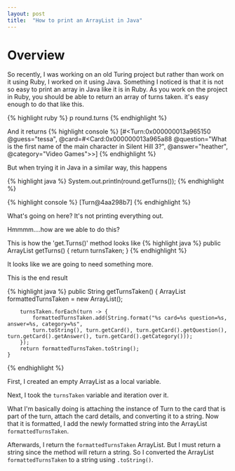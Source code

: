 ```yaml
---
layout: post
title:  "How to print an ArrayList in Java"
---
```


# Overview

So recently, I was working on an old Turing project but rather than work on it using Ruby, I worked on it using Java.
Something I noticed is that it is not so easy to print an array in Java like it is in Ruby. As you work on the project in Ruby, you should be able to return an array of turns taken. it's easy enough to do that like this.

{% highlight ruby %}
p round.turns
{% endhighlight %}

And it returns
{% highlight console %}
[#<Turn:0x000000013a965150 @guess="tessa", @card=#<Card:0x000000013a965a88 @question="What is the first name of the main character in Silent Hill 3?", @answer="heather", @category="Video Games">>]
{% endhighlight %}

But when trying it in Java in a similar way, this happens

{% highlight java %}
System.out.println(round.getTurns());
{% endhighlight %}

{% highlight console %}
[Turn@4aa298b7]
{% endhighlight %}

What's going on here? It's not printing everything out.

Hmmmm....how are we able to do this?

This is how the 'get.Turns()' method looks like
{% highlight java %}
    public ArrayList<Turn> getTurns() {
        return turnsTaken;
    }
{% endhighlight %}

It looks like we are going to need something more.

This is the end result 

{% highlight java %}
    public String getTurnsTaken() {
        ArrayList<String> formattedTurnsTaken = new ArrayList<String>();

        turnsTaken.forEach(turn -> {
            formattedTurnsTaken.add(String.format("%s card=%s question=%s, answer=%s, category=%s", 
            turn.toString(), turn.getCard(), turn.getCard().getQuestion(), turn.getCard().getAnswer(), turn.getCard().getCategory()));
        });
        return formattedTurnsTaken.toString();
    }
{% endhighlight %}

First, I created an empty ArrayList as a local variable.

Next, I took the ```turnsTaken``` variable and iteration over it.

What I'm basically doing is attaching the instance of Turn to the card that is part of the turn, attach the card details, and converting it to a string. Now that it is formatted, I add the newly formatted string into the ArrayList ```formattedTurnsTaken```.

Afterwards, I return the ```formattedTurnsTaken``` ArrayList.  But I must return a string since the method will return a string. So I converted the ArrayList ```formattedTurnsTaken``` to a string using ```.toString()```.



